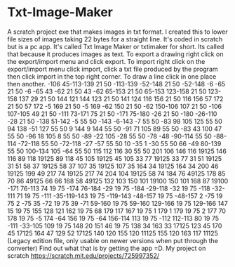 # Txt-Image-Maker
A scratch project exe that makes images in txt format.
I created this to lower file sizes of images taking 22 bytes for a straight line.
It's coded in scratch but is a pc app. It's called Txt Image Maker or txtimaker for short. Its called that because it produces images as text. To export a drawing right click on the export/import menu and click export. To import right click on the export/import menu click import, click a txt file produced by the program then click import in the top right corner. To draw a line click in one place then another.
-106  45-113-139 21 50
-113-139 -52-148 21 50
 -52-148  -6 -65 21 50
  -6 -65  43 -62 21 50
  43 -62  65-153 21 50
  65-153 123-158 21 50
 123-158 137  29 21 50
 144 121 144 123 21 50
 141 124 116 156 21 50
 116 156  57 172 21 50
  57 172  -5 169 21 50
  -5 169 -62 150 21 50
 -62 150-106 107 21 50
-106 107-105  49 21 50
-111  73-171  75 21 50
-171  75-180 -26 21 50
-180 -26-110 -28 21 50
-138  51-142  -5 55 50
-143  -6-143  -7 55 50
 -83  98 105 125 55 50
  94 138 -51 127 55 50
   9 144   9 144 55 50
 -91  71 105  89 55 50
 -83  43 100  47 55 50
 -96  18 105   8 55 50
 -89 -22 105 -28 55 50
 -78 -48 -90-114 55 50
 -88-114 -72-118 55 50
 -72-118 -27 -57 55 50
  10 -35   1 -30 55 50
  66 -49  80-139 55 50
 100-134 105 -64 55 50
 115 112 116  30 55 50
 201 106 146 116 19125
 146 116  89 118 19125
  89 118  45 105 19125
  45 105  33  77 19125
  33  77  31  51 19125
  31  51  58  37 19125
  58  37 107  35 19125
 107  35 164  34 19125
 164  34 200  46 19125
 199  49 217  74 19125
 217  74 204 104 19125
  58  74 184  76 49125
 178  85  70  86 49125
  66  66 168  58 49125
 132 103 150 101 19100
 150 101 168  87 19100
-171  76-113  74 19 75
-174  76-184 -29 19 75
-184 -29-118 -32 19 75
-118 -32-111  71 19 75
-111 -35-119-143 19 75
-119-143 -48-157 19 75
 -48-157   2 -75 19 75
   2 -75  35 -72 19 75
  39 -71  59-160 19 75
  59-160 129-166 19 75
 129-166 147  15 19 75
 155 128 121 162 19 75
  68 179 117 167 19 75
   1 179   1 179 19 75
   2 177  70 178 19 75
  -5 174 -64 156 19 75
 -64 156-114 113 19 75
-112 112-113  80 19 75
-111 -33-105 109 19 75
 148  20 151  46 19 75
 138  34 163  33 17125
 123  45 170  45 17125
 164  47 129  52 17125
 140 120 155 120 11125
 155 120 163 117 11125
 (Legacy edition file, only usable on newer versions when put through the converter)
 Find out what that is by getting the app =D.
 My project on scratch
 https://scratch.mit.edu/projects/725997352/
